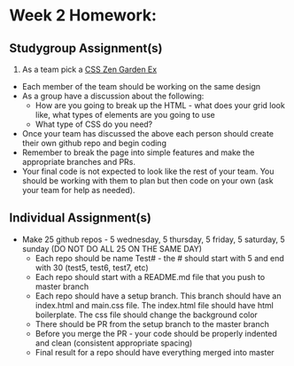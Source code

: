 # Week 2 Homework:

## Studygroup Assignment(s)
1. As a team pick a [CSS Zen Garden Ex](http://www.mezzoblue.com/zengarden/alldesigns/) 
  * Each member of the team should be working on the same design
  * As a group have a discussion about the following:
    * How are you going to break up the HTML - what does your grid look like, what types of elements are you going to use
    * What type of CSS do you need?
  * Once your team has discussed the above each person should create their own github repo and begin coding
  * Remember to break the page into simple features and make the appropriate branches and PRs.
  * Your final code is not expected to look like the rest of your team.  You should be working with them to plan but then code on your own (ask your team for help as needed).
  

## Individual Assignment(s)
  * Make 25 github repos - 5 wednesday, 5 thursday, 5 friday, 5 saturday, 5 sunday (DO NOT DO ALL 25 ON THE SAME DAY)
    * Each repo should be name Test# - the # should start with 5 and end with 30 (test5, test6, test7, etc)
    * Each repo should start with a README.md file that you push to master branch
    * Each repo should have a setup branch.  This branch should have an index.html and main.css file.  The index.html file should have html boilerplate.  The css file should change the background color
    * There should be PR from the setup branch to the master branch
    * Before you merge the PR - your code should be properly indented and clean (consistent appropriate spacing)
    * Final result for a repo should have everything merged into master
